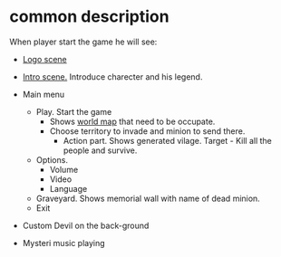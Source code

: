 # common description
When player start the game he will see:
* [Logo scene](./logo.md)
* [Intro scene.](./intro.md) Introduce charecter and his legend.

* Main menu 
  * Play. Start the game
    * Shows [world map](./global-map.md) that need to be occupate.
    * Choose territory to invade and minion to send there.
      * Action part. Shows generated vilage. Target - Kill all the people and survive.
  * Options.
    * Volume
    * Video
    * Language
  * Graveyard. Shows memorial wall with name of dead minion.
  * Exit
* Custom Devil on the back-ground
* Mysteri music playing

